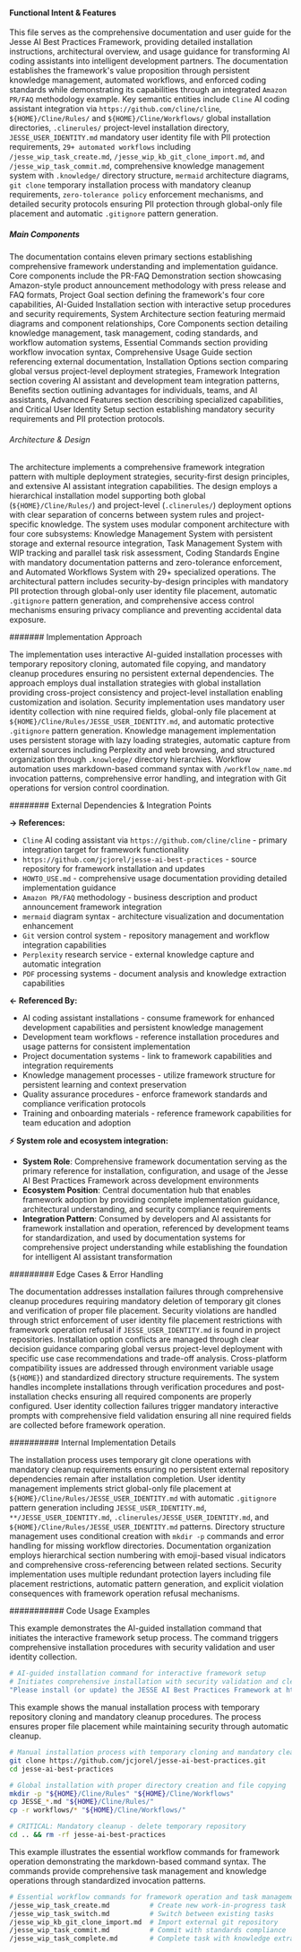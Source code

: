 <!-- CACHE_METADATA_START -->
<!-- Source File: {PROJECT_ROOT}/README.md -->
<!-- Cached On: 2025-07-06T12:38:12.041545 -->
<!-- Source Modified: 2025-06-26T00:55:26.232313 -->
<!-- Cache Version: 1.0 -->
<!-- CACHE_METADATA_END -->

#### Functional Intent & Features

This file serves as the comprehensive documentation and user guide for the Jesse AI Best Practices Framework, providing detailed installation instructions, architectural overview, and usage guidance for transforming AI coding assistants into intelligent development partners. The documentation establishes the framework's value proposition through persistent knowledge management, automated workflows, and enforced coding standards while demonstrating its capabilities through an integrated `Amazon PR/FAQ` methodology example. Key semantic entities include `Cline` AI coding assistant integration via `https://github.com/cline/cline`, `${HOME}/Cline/Rules/` and `${HOME}/Cline/Workflows/` global installation directories, `.clinerules/` project-level installation directory, `JESSE_USER_IDENTITY.md` mandatory user identity file with PII protection requirements, `29+ automated workflows` including `/jesse_wip_task_create.md`, `/jesse_wip_kb_git_clone_import.md`, and `/jesse_wip_task_commit.md`, comprehensive knowledge management system with `.knowledge/` directory structure, `mermaid` architecture diagrams, `git clone` temporary installation process with mandatory cleanup requirements, `zero-tolerance policy` enforcement mechanisms, and detailed security protocols ensuring PII protection through global-only file placement and automatic `.gitignore` pattern generation.

##### Main Components

The documentation contains eleven primary sections establishing comprehensive framework understanding and implementation guidance. Core components include the PR-FAQ Demonstration section showcasing Amazon-style product announcement methodology with press release and FAQ formats, Project Goal section defining the framework's four core capabilities, AI-Guided Installation section with interactive setup procedures and security requirements, System Architecture section featuring mermaid diagrams and component relationships, Core Components section detailing knowledge management, task management, coding standards, and workflow automation systems, Essential Commands section providing workflow invocation syntax, Comprehensive Usage Guide section referencing external documentation, Installation Options section comparing global versus project-level deployment strategies, Framework Integration section covering AI assistant and development team integration patterns, Benefits section outlining advantages for individuals, teams, and AI assistants, Advanced Features section describing specialized capabilities, and Critical User Identity Setup section establishing mandatory security requirements and PII protection protocols.

###### Architecture & Design

The architecture implements a comprehensive framework integration pattern with multiple deployment strategies, security-first design principles, and extensive AI assistant integration capabilities. The design employs a hierarchical installation model supporting both global (`${HOME}/Cline/Rules/`) and project-level (`.clinerules/`) deployment options with clear separation of concerns between system rules and project-specific knowledge. The system uses modular component architecture with four core subsystems: Knowledge Management System with persistent storage and external resource integration, Task Management System with WIP tracking and parallel task risk assessment, Coding Standards Engine with mandatory documentation patterns and zero-tolerance enforcement, and Automated Workflows System with 29+ specialized operations. The architectural pattern includes security-by-design principles with mandatory PII protection through global-only user identity file placement, automatic `.gitignore` pattern generation, and comprehensive access control mechanisms ensuring privacy compliance and preventing accidental data exposure.

####### Implementation Approach

The implementation uses interactive AI-guided installation processes with temporary repository cloning, automated file copying, and mandatory cleanup procedures ensuring no persistent external dependencies. The approach employs dual installation strategies with global installation providing cross-project consistency and project-level installation enabling customization and isolation. Security implementation uses mandatory user identity collection with nine required fields, global-only file placement at `${HOME}/Cline/Rules/JESSE_USER_IDENTITY.md`, and automatic protective `.gitignore` pattern generation. Knowledge management implementation uses persistent storage with lazy loading strategies, automatic capture from external sources including Perplexity and web browsing, and structured organization through `.knowledge/` directory hierarchies. Workflow automation uses markdown-based command syntax with `/workflow_name.md` invocation patterns, comprehensive error handling, and integration with Git operations for version control coordination.

######## External Dependencies & Integration Points

**→ References:**
- `Cline` AI coding assistant via `https://github.com/cline/cline` - primary integration target for framework functionality
- `https://github.com/jcjorel/jesse-ai-best-practices` - source repository for framework installation and updates
- `HOWTO_USE.md` - comprehensive usage documentation providing detailed implementation guidance
- `Amazon PR/FAQ` methodology - business description and product announcement framework integration
- `mermaid` diagram syntax - architecture visualization and documentation enhancement
- `Git` version control system - repository management and workflow integration capabilities
- `Perplexity` research service - external knowledge capture and automatic integration
- `PDF` processing systems - document analysis and knowledge extraction capabilities

**← Referenced By:**
- AI coding assistant installations - consume framework for enhanced development capabilities and persistent knowledge management
- Development team workflows - reference installation procedures and usage patterns for consistent implementation
- Project documentation systems - link to framework capabilities and integration requirements
- Knowledge management processes - utilize framework structure for persistent learning and context preservation
- Quality assurance procedures - enforce framework standards and compliance verification protocols
- Training and onboarding materials - reference framework capabilities for team education and adoption

**⚡ System role and ecosystem integration:**
- **System Role**: Comprehensive framework documentation serving as the primary reference for installation, configuration, and usage of the Jesse AI Best Practices Framework across development environments
- **Ecosystem Position**: Central documentation hub that enables framework adoption by providing complete implementation guidance, architectural understanding, and security compliance requirements
- **Integration Pattern**: Consumed by developers and AI assistants for framework installation and operation, referenced by development teams for standardization, and used by documentation systems for comprehensive project understanding while establishing the foundation for intelligent AI assistant transformation

######### Edge Cases & Error Handling

The documentation addresses installation failures through comprehensive cleanup procedures requiring mandatory deletion of temporary git clones and verification of proper file placement. Security violations are handled through strict enforcement of user identity file placement restrictions with framework operation refusal if `JESSE_USER_IDENTITY.md` is found in project repositories. Installation option conflicts are managed through clear decision guidance comparing global versus project-level deployment with specific use case recommendations and trade-off analysis. Cross-platform compatibility issues are addressed through environment variable usage (`${HOME}`) and standardized directory structure requirements. The system handles incomplete installations through verification procedures and post-installation checks ensuring all required components are properly configured. User identity collection failures trigger mandatory interactive prompts with comprehensive field validation ensuring all nine required fields are collected before framework operation.

########## Internal Implementation Details

The installation process uses temporary git clone operations with mandatory cleanup requirements ensuring no persistent external repository dependencies remain after installation completion. User identity management implements strict global-only file placement at `${HOME}/Cline/Rules/JESSE_USER_IDENTITY.md` with automatic `.gitignore` pattern generation including `JESSE_USER_IDENTITY.md`, `**/JESSE_USER_IDENTITY.md`, `.clinerules/JESSE_USER_IDENTITY.md`, and `${HOME}/Cline/Rules/JESSE_USER_IDENTITY.md` patterns. Directory structure management uses conditional creation with `mkdir -p` commands and error handling for missing workflow directories. Documentation organization employs hierarchical section numbering with emoji-based visual indicators and comprehensive cross-referencing between related sections. Security implementation uses multiple redundant protection layers including file placement restrictions, automatic pattern generation, and explicit violation consequences with framework operation refusal mechanisms.

########### Code Usage Examples

This example demonstrates the AI-guided installation command that initiates the interactive framework setup process. The command triggers comprehensive installation procedures with security validation and user identity collection.

```bash
# AI-guided installation command for interactive framework setup
# Initiates comprehensive installation with security validation and cleanup
"Please install (or update) the JESSE AI Best Practices Framework at https://github.com/jcjorel/jesse-ai-best-practices"
```

This example shows the manual installation process with temporary repository cloning and mandatory cleanup procedures. The process ensures proper file placement while maintaining security through automatic cleanup.

```bash
# Manual installation process with temporary cloning and mandatory cleanup
git clone https://github.com/jcjorel/jesse-ai-best-practices.git
cd jesse-ai-best-practices

# Global installation with proper directory creation and file copying
mkdir -p "${HOME}/Cline/Rules" "${HOME}/Cline/Workflows"
cp JESSE_*.md "${HOME}/Cline/Rules/"
cp -r workflows/* "${HOME}/Cline/Workflows/"

# CRITICAL: Mandatory cleanup - delete temporary repository
cd .. && rm -rf jesse-ai-best-practices
```

This example illustrates the essential workflow commands for framework operation demonstrating the markdown-based command syntax. The commands provide comprehensive task management and knowledge operations through standardized invocation patterns.

```bash
# Essential workflow commands for framework operation and task management
/jesse_wip_task_create.md          # Create new work-in-progress task
/jesse_wip_task_switch.md          # Switch between existing tasks
/jesse_wip_kb_git_clone_import.md  # Import external git repository
/jesse_wip_task_commit.md          # Commit with standards compliance
/jesse_wip_task_complete.md        # Complete task with knowledge extraction
```